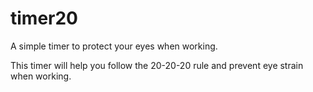 # timer20
A simple timer to protect your eyes when working. 

This timer will help you follow the 20-20-20 rule and prevent eye strain when working.
